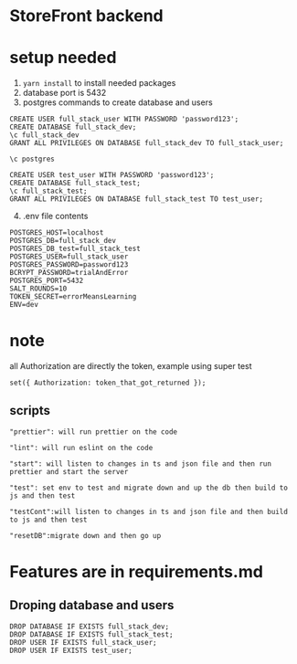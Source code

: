 # StoreFront backend
# setup needed 
1. `yarn install` to install needed packages
2. database port is 5432
3. postgres commands to create database and users 
``` 
CREATE USER full_stack_user WITH PASSWORD 'password123';
CREATE DATABASE full_stack_dev;
\c full_stack_dev
GRANT ALL PRIVILEGES ON DATABASE full_stack_dev TO full_stack_user;

\c postgres

CREATE USER test_user WITH PASSWORD 'password123';
CREATE DATABASE full_stack_test;
\c full_stack_test;
GRANT ALL PRIVILEGES ON DATABASE full_stack_test TO test_user;

```
4. .env file contents
```
POSTGRES_HOST=localhost
POSTGRES_DB=full_stack_dev
POSTGRES_DB_test=full_stack_test
POSTGRES_USER=full_stack_user
POSTGRES_PASSWORD=password123
BCRYPT_PASSWORD=trialAndError
POSTGRES_PORT=5432
SALT_ROUNDS=10
TOKEN_SECRET=errorMeansLearning
ENV=dev
```

# note
all Authorization are directly the token, 
example using super test 
```
set({ Authorization: token_that_got_returned });
```

## scripts 
    "prettier": will run prettier on the code

    "lint": will run eslint on the code

    "start": will listen to changes in ts and json file and then run prettier and start the server

    "test": set env to test and migrate down and up the db then build to js and then test

    "testCont":will listen to changes in ts and json file and then build to js and then test 

    "resetDB":migrate down and then go up
# Features are in requirements.md



## Droping database and users 
```
DROP DATABASE IF EXISTS full_stack_dev;
DROP DATABASE IF EXISTS full_stack_test;
DROP USER IF EXISTS full_stack_user;
DROP USER IF EXISTS test_user;
```














